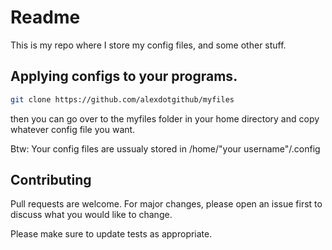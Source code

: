 # Readme

This is my repo where I store my config files, and some other stuff.

## Applying configs to your programs.

```bash
git clone https://github.com/alexdotgithub/myfiles
```
then you can go over to the myfiles folder in your home directory and copy whatever config file you want.

Btw: Your config files are ussualy stored in /home/"your username"/.config 

 
## Contributing
Pull requests are welcome. For major changes, please open an issue first to discuss what you would like to change.

Please make sure to update tests as appropriate.
